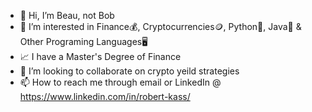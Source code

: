- 👋 Hi, I’m Beau, not Bob
- 👀 I’m interested in Finance💰, Cryptocurrencies🪙, Python🐍, Java📜 & Other Programing Languages🖥️
- 📈 I have a Master's Degree of Finance
- 💸 I’m looking to collaborate on crypto yeild strategies 
- 📫 How to reach me through email or LinkedIn @ https://www.linkedin.com/in/robert-kass/

<!---
StakeNBake/StakeNBake is a ✨ special ✨ repository because its `README.md` (this file) appears on your GitHub profile.
You can click the Preview link to take a look at your changes.
--->
